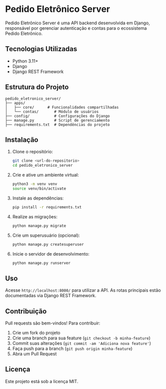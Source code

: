# Pedido Eletrônico Server

Pedido Eletrônico Server é uma API backend desenvolvida em Django, responsável por gerenciar autenticação e contas para o ecossistema Pedido Eletrônico.

## Tecnologias Utilizadas
- Python 3.11+
- Django
- Django REST Framework

## Estrutura do Projeto
```
pedido_eletronico_server/
├── apps/
│   ├── core/      # Funcionalidades compartilhadas
│   └── contas/       # Módulo de usuários
├── config/           # Configurações do Django
├── manage.py         # Script de gerenciamento
├── requirements.txt  # Dependências do projeto
```

## Instalação
1. Clone o repositório:
   ```bash
   git clone <url-do-repositorio>
   cd pedido_eletronico_server
   ```
2. Crie e ative um ambiente virtual:
   ```bash
   python3 -m venv venv
   source venv/bin/activate
   ```
3. Instale as dependências:
   ```bash
   pip install -r requirements.txt
   ```
4. Realize as migrações:
   ```bash
   python manage.py migrate
   ```
5. Crie um superusuário (opcional):
   ```bash
   python manage.py createsuperuser
   ```
6. Inicie o servidor de desenvolvimento:
   ```bash
   python manage.py runserver
   ```

## Uso
Acesse `http://localhost:8000/` para utilizar a API. As rotas principais estão documentadas via Django REST Framework.

## Contribuição
Pull requests são bem-vindos! Para contribuir:
1. Crie um fork do projeto
2. Crie uma branch para sua feature (`git checkout -b minha-feature`)
3. Commit suas alterações (`git commit -am 'Adiciona nova feature'`)
4. Faça push para a branch (`git push origin minha-feature`)
5. Abra um Pull Request

## Licença
Este projeto está sob a licença MIT.

